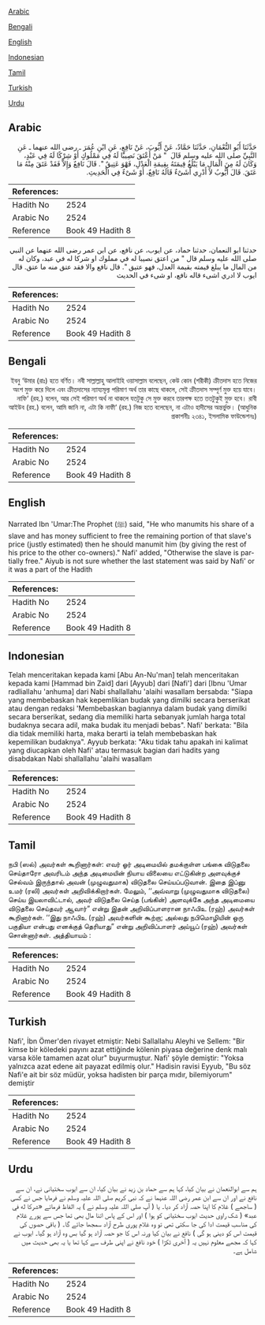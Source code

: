 [Arabic](#arabic)

[Bengali](#bengali)

[English](#english)

[Indonesian](#indonesian)

[Tamil](#tamil)

[Turkish](#turkish)

[Urdu](#urdu)

## Arabic


<div dir="rtl" lang="ar" style={{fontSize:'larger',backgroundColor:'#f8f9fa',padding:20}}>
حَدَّثَنَا أَبُو النُّعْمَانِ، حَدَّثَنَا حَمَّادٌ، عَنْ أَيُّوبَ، عَنْ نَافِعٍ، عَنِ ابْنِ عُمَرَ ـ رضى الله عنهما ـ عَنِ النَّبِيِّ صلى الله عليه وسلم قَالَ ‏ "‏ مَنْ أَعْتَقَ نَصِيبًا لَهُ فِي مَمْلُوكٍ أَوْ شِرْكًا لَهُ فِي عَبْدٍ، وَكَانَ لَهُ مِنَ الْمَالِ مَا يَبْلُغُ قِيمَتَهُ بِقِيمَةِ الْعَدْلِ، فَهْوَ عَتِيقٌ ‏"‏‏.‏ قَالَ نَافِعٌ وَإِلاَّ فَقَدْ عَتَقَ مِنْهُ مَا عَتَقَ‏.‏ قَالَ أَيُّوبُ لاَ أَدْرِي أَشَىْءٌ قَالَهُ نَافِعٌ، أَوْ شَىْءٌ فِي الْحَدِيثِ‏.‏
</div>
<div style={{backgroundColor:'#f8f9fa',padding:20, marginBottom: 10}}><table> <thead> <tr> <th>References:</th> <th></th> </tr> </thead> <tbody><tr><td>Hadith No</td><td>2524</td></tr><tr><td>Arabic No</td><td>2524</td></tr><tr><td>Reference</td><td>Book 49 Hadith 8</td></tr></tbody></table></div>


<div dir="rtl" lang="ar" style={{fontSize:'larger',backgroundColor:'#f8f9fa',padding:20}}>
حدثنا ابو النعمان، حدثنا حماد، عن ايوب، عن نافع، عن ابن عمر رضى الله عنهما عن النبي صلى الله عليه وسلم قال " من اعتق نصيبا له في مملوك او شركا له في عبد، وكان له من المال ما يبلغ قيمته بقيمة العدل، فهو عتيق ". قال نافع والا فقد عتق منه ما عتق. قال ايوب لا ادري اشىء قاله نافع، او شىء في الحديث
</div>
<div style={{backgroundColor:'#f8f9fa',padding:20, marginBottom: 10}}><table> <thead> <tr> <th>References:</th> <th></th> </tr> </thead> <tbody><tr><td>Hadith No</td><td>2524</td></tr><tr><td>Arabic No</td><td>2524</td></tr><tr><td>Reference</td><td>Book 49 Hadith 8</td></tr></tbody></table></div>

## Bengali


<div dir="rtl" lang="bn" style={{fontSize:'larger',backgroundColor:'#f8f9fa',padding:20}}>
ইবনু ‘উমার (রাঃ) হতে বর্ণিত। নবী সাল্লাল্লাহু আলাইহি ওয়াসাল্লাম বলেছেন, কেউ কোন (শরীকী) ক্রীতদাস হতে নিজের অংশ মুক্ত করে দিলে এবং ক্রীতদাসের ন্যায্যমূল্য পরিমাণ অর্থ তার কাছে থাকলে, সেই ক্রীতদাস সম্পূর্ণ মুক্ত হয়ে যাবে। নাফি‘ (রহ.) বলেন, আর সেই পরিমাণ অর্থ না থাকলে যতটুকু সে মুক্ত করবে তারপক্ষ হতে ততটুকুই মুক্ত হবে। রাবী আইউব (রহ.) বলেন, আমি জানি না, এটা কি নাফী‘ (রহ.) নিজ হতে বলেছেন, না এটাও হাদীসের অন্তর্ভুক্ত। (আধুনিক প্রকাশনীঃ ২৩৪১, ইসলামিক ফাউন্ডেশনঃ)
</div>
<div style={{backgroundColor:'#f8f9fa',padding:20, marginBottom: 10}}><table> <thead> <tr> <th>References:</th> <th></th> </tr> </thead> <tbody><tr><td>Hadith No</td><td>2524</td></tr><tr><td>Arabic No</td><td>2524</td></tr><tr><td>Reference</td><td>Book 49 Hadith 8</td></tr></tbody></table></div>

## English


<div dir="ltr" lang="en" style={{fontSize:'larger',backgroundColor:'#f8f9fa',padding:20}}>
Narrated Ibn 'Umar:The Prophet (ﷺ) said, "He who manumits his share of a slave and has money sufficient to free the remaining portion of that slave's price (justly estimated) then he should manumit him (by giving the rest of his price to the other co-owners)." Nafi' added, "Otherwise the slave is partially free." Aiyub is not sure whether the last statement was said by Nafi' or it was a part of the Hadith
</div>
<div style={{backgroundColor:'#f8f9fa',padding:20, marginBottom: 10}}><table> <thead> <tr> <th>References:</th> <th></th> </tr> </thead> <tbody><tr><td>Hadith No</td><td>2524</td></tr><tr><td>Arabic No</td><td>2524</td></tr><tr><td>Reference</td><td>Book 49 Hadith 8</td></tr></tbody></table></div>

## Indonesian


<div dir="ltr" lang="id" style={{fontSize:'larger',backgroundColor:'#f8f9fa',padding:20}}>
Telah menceritakan kepada kami [Abu An-Nu'man] telah menceritakan kepada kami [Hammad bin Zaid] dari [Ayyub] dari [Nafi'] dari [Ibnu 'Umar radliallahu 'anhuma] dari Nabi shallallahu 'alaihi wasallam bersabda: "Siapa yang membebaskan hak kepemlikian budak yang dimilki secara berserikat atau dengan redaksi 'Membebaskan bagiannya dalam budak yang dimilki secara berserikat, sedang dia memiliki harta sebanyak jumlah harga total budaknya secara adil, maka budak itu menjadi bebas". Nafi' berkata: "Bila dia tidak memiliki harta, maka berarti ia telah membebaskan hak kepemilikan budaknya". Ayyub berkata: "Aku tidak tahu apakah ini kalimat yang diucapkan oleh Nafi' atau termasuk bagian dari hadits yang disabdakan Nabi shallallahu 'alaihi wasallam
</div>
<div style={{backgroundColor:'#f8f9fa',padding:20, marginBottom: 10}}><table> <thead> <tr> <th>References:</th> <th></th> </tr> </thead> <tbody><tr><td>Hadith No</td><td>2524</td></tr><tr><td>Arabic No</td><td>2524</td></tr><tr><td>Reference</td><td>Book 49 Hadith 8</td></tr></tbody></table></div>

## Tamil


<div dir="ltr" lang="ta" style={{fontSize:'larger',backgroundColor:'#f8f9fa',padding:20}}>
நபி (ஸல்) அவர்கள் கூறினார்கள்: எவர் ஓர் அடிமையில் தமக்குள்ள பங்கை விடுதலை செய்தாரோ அவரிடம் அந்த அடிமையின் நியாய விலையை எட்டுகின்ற அளவுக்குச் செல்வம் இருந்தால் அவன் (முழுவதுமாக) விடுதலை செய்யப்படுவான். இதை இப்னு உமர் (ரலி) அவர்கள் அறிவிக்கிறார்கள். மேலும், ‘‘அவ்வாறு (முழுவதுமாக விடுதலை) செய்ய இயலாவிட்டால், அவர் விடுதலை செய்த (பங்கின்) அளவுக்கே அந்த அடிமையை விடுதலை செய்தவர் ஆவார்” என்று இதன் அறிவிப்பாளரான நாஃபிஉ (ரஹ்) அவர்கள் கூறினார்கள். ‘‘இது நாஃபிஉ (ரஹ்) அவர்களின் கூற்றா; அல்லது நபிமொழியின் ஒரு பகுதியா என்பது எனக்குத் தெரியாது” என்று அறிவிப்பாளர் அய்யூப் (ரஹ்) அவர்கள் சொன்னார்கள். அத்தியாயம் :
</div>
<div style={{backgroundColor:'#f8f9fa',padding:20, marginBottom: 10}}><table> <thead> <tr> <th>References:</th> <th></th> </tr> </thead> <tbody><tr><td>Hadith No</td><td>2524</td></tr><tr><td>Arabic No</td><td>2524</td></tr><tr><td>Reference</td><td>Book 49 Hadith 8</td></tr></tbody></table></div>

## Turkish


<div dir="ltr" lang="tr" style={{fontSize:'larger',backgroundColor:'#f8f9fa',padding:20}}>
Nafi', İbn Ömer'den rivayet etmiştir: Nebi Sallallahu Aleyhi ve Sellem: "Bir kimse bir köledeki payını azat ettiğinde kölenin piyasa değerine denk malı varsa köle tamamen azat olur" buyurmuştur. Nafi' şöyle demiştir: "Yoksa yalnızca azat edene ait payazat edilmiş olur." Hadisin ravisi Eyyub, "Bu söz Nafi'e ait bir söz müdür, yoksa hadisten bir parça mıdır, bilemiyorum" demiştir
</div>
<div style={{backgroundColor:'#f8f9fa',padding:20, marginBottom: 10}}><table> <thead> <tr> <th>References:</th> <th></th> </tr> </thead> <tbody><tr><td>Hadith No</td><td>2524</td></tr><tr><td>Arabic No</td><td>2524</td></tr><tr><td>Reference</td><td>Book 49 Hadith 8</td></tr></tbody></table></div>

## Urdu


<div dir="rtl" lang="ur" style={{fontSize:'larger',backgroundColor:'#f8f9fa',padding:20}}>
ہم سے ابوالنعمان نے بیان کیا، کہا ہم سے حماد بن زید نے بیان کیا، ان سے ایوب سختیانی نے، ان سے نافع نے اور ان سے ابن عمر رضی اللہ عنہما نے کہ نبی کریم صلی اللہ علیہ وسلم نے فرمایا جس نے کسی ( ساجھے ) غلام کا اپنا حصہ آزاد کر دیا۔ یا ( آپ صلی اللہ علیہ وسلم نے ) یہ الفاظ فرمائے «شركا له في عبد» ( شک راوی حدیث ایوب سختیانی کو ہوا ) اور اس کے پاس اتنا مال بھی تھا جس سے پورے غلام کی مناسب قیمت ادا کی جا سکتی تھی تو وہ غلام پوری طرح آزاد سمجھا جائے گا۔ ( باقی حصوں کی قیمت اس کو دینی ہو گی ) نافع نے بیان کیا ورنہ اس کا جو حصہ آزاد ہو گیا بس وہ آزاد ہو گیا۔ ایوب نے کہا کہ مجھے معلوم نہیں یہ ( آخری ٹکڑا ) خود نافع نے اپنی طرف سے کہا تھا یا یہ بھی حدیث میں شامل ہے۔
</div>
<div style={{backgroundColor:'#f8f9fa',padding:20, marginBottom: 10}}><table> <thead> <tr> <th>References:</th> <th></th> </tr> </thead> <tbody><tr><td>Hadith No</td><td>2524</td></tr><tr><td>Arabic No</td><td>2524</td></tr><tr><td>Reference</td><td>Book 49 Hadith 8</td></tr></tbody></table></div>